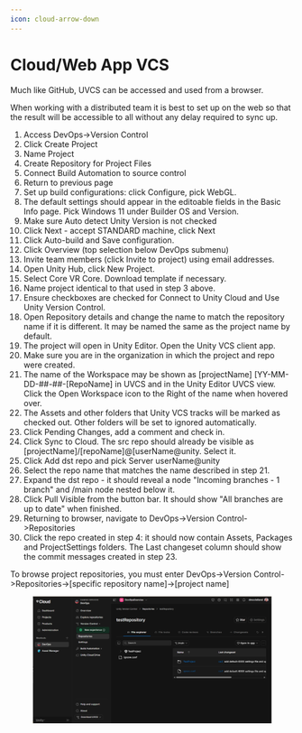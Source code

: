 ```yaml
---
icon: cloud-arrow-down
---
```


# Cloud/Web App VCS

Much like GitHub, UVCS can be accessed and used from a browser.

When working with a distributed team it is best to set up on the web so that the result will be accessible to all without any delay required to sync up.&#x20;

1. Access DevOps->Version Control
2. Click Create Project
3. Name Project
4. Create Repository for Project Files
5. Connect Build Automation to source control
6. Return to previous page
7. Set up build configurations: click Configure, pick WebGL.
8. The default settings should appear in the editoable fields in the Basic Info page. Pick Windows 11 under Builder OS and Version.
9. Make sure Auto detect Unity Version is not checked
10. Click Next - accept STANDARD machine, click Next
11. Click Auto-build and Save configuration.
12. Click Overview (top selection below DevOps submenu)
13. Invite team members (click Invite to project) using email addresses.
14. Open Unity Hub, click New Project.
15. Select Core VR Core. Download template if necessary.
16. Name project identical to that used in step 3 above.
17. Ensure checkboxes are checked for Connect to Unity Cloud and Use Unity Version Control.
18. Open Repository details and change the name to match the repository name if it is different. It may be named the same as the project name by default.
19. The project will open in Unity Editor. Open the Unity VCS client app.
20. Make sure you are in the organization in which the project and repo were created.
21. The name of the Workspace may be shown as \[projectName] \[YY-MM-DD-##-##-\[RepoName] in UVCS and in the Unity Editor UVCS view. Click the Open Workspace icon to the Right of the name when hovered over.
22. The Assets and other folders that Unity VCS tracks will be marked as checked out. Other folders will be set to ignored automatically.
23. Click Pending Changes, add a comment and check in.
24. Click Sync to Cloud. The src repo should already be visible as \[projectName]/\[repoName]@\[userName@unity. Select it.
25. Click Add dst repo and pick Server userName@unity
26. Select the repo name that matches the name described in step 21.
27. Expand the dst repo  - it should reveal a node "Incoming branches - 1 branch" and /main node nested below it.
28. Click Pull Visible from the button bar. It should show "All branches are up to date" when finished.
29. Returning to browser, navigate to DevOps->Version Control->Repositories
30. Click the repo created in step 4: it should now contain Assets, Packages and ProjectSettings folders. The Last changeset column should show the commit messages created in step 23.

To browse project repositories, you must enter DevOps->Version Control->Repositories->\[specific repository name]->\[project name]



<figure><img src="../../../.gitbook/assets/image (3) (1).png" alt=""><figcaption></figcaption></figure>

